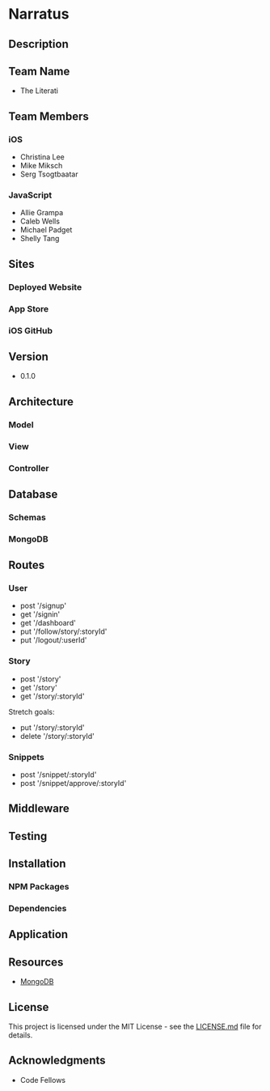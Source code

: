 # Narratus

## Description

## Team Name
* The Literati

## Team Members

### iOS
* Christina Lee
* Mike Miksch
* Serg Tsogtbaatar

### JavaScript
* Allie Grampa
* Caleb Wells
* Michael Padget
* Shelly Tang

## Sites
### Deployed Website
### App Store
### iOS GitHub

## Version
* 0.1.0

## Architecture
### Model
### View
### Controller

## Database
### Schemas
### MongoDB

## Routes

### User
* post '/signup'
* get '/signin'
* get '/dashboard'
* put '/follow/story/:storyId'
* put '/logout/:userId'

### Story
* post '/story'
* get '/story'
* get '/story/:storyId'

Stretch goals:
* put '/story/:storyId'
* delete '/story/:storyId'

### Snippets
* post '/snippet/:storyId'
* post '/snippet/approve/:storyId'



## Middleware

## Testing
## Installation
### NPM Packages
### Dependencies
## Application
## Resources
* [MongoDB](https://docs.mongodb.com)

## License

This project is licensed under the MIT License - see the [LICENSE.md](https://github.com/TheLiterati/Narratus-JS/blob/master/LICENSE) file for details.

## Acknowledgments
* Code Fellows
